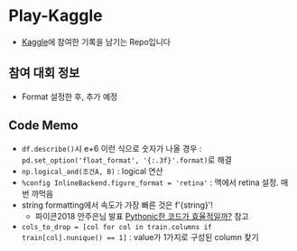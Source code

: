# Play-Kaggle
- [Kaggle](https://www.kaggle.com/)에 참여한 기록을 남기는 Repo입니다


## 참여 대회 정보
- Format 설정한 후, 추가 예정



## Code Memo
- ```df.describe()```시 e+6 이런 식으로 숫자가 나올 경우 : ```pd.set_option('float_format', '{:.3f}'.format)```로 해결
- ```np.logical_and(조건A, B)``` : logical 연산 
- ```%config InlineBackend.figure_format = 'retina'``` : 맥에서 retina 설정. 매번 까먹음
- string formatting에서 속도가 가장 빠른 것은 f'{string}'!
	- 파이콘2018 안주은님 발표 [Pythonic한 코드가 효율적일까?](https://www.slideshare.net/ssuserd5b689/pythonic-110444563#20) 참고
- ```cols_to_drop = [col for col in train.columns if train[col].nunique() == 1]``` : value가 1가지로 구성된 column 찾기